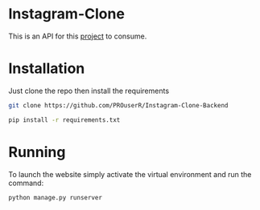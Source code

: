# Instagram-Clone
This is an API for this [project](https://github.com/PROuserR/Instagram-Clone-Frontend) to consume.



# Installation
Just clone the repo then install the requirements

```sh
git clone https://github.com/PROuserR/Instagram-Clone-Backend
```


```sh
pip install -r requirements.txt
```

# Running
To launch the website simply activate the virtual environment and run the command:

```sh
python manage.py runserver
```
